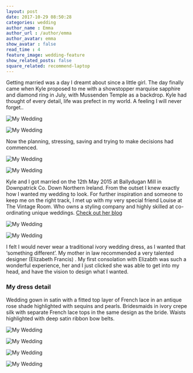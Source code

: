 ```yaml
---
layout: post
date: 2017-10-29 08:50:28
categories: wedding
author_name : Emma
author_url : /author/emma
author_avatar: emma
show_avatar : false
read_time : 4
feature_image: wedding-feature
show_related_posts: false
square_related: recommend-laptop
---
```


Getting married was a day I dreamt about since a little girl. The day finally came when Kyle proposed to me with a showstopper marquise sapphire and diamond ring in July, with Mussenden Temple as a backdrop. Kyle had thought of every detail, life was prefect in my world. A feeling I will never forget..

![My Wedding](../img/post-assets/K&E-700.jpg)

![My Wedding](../img/post-assets/KE-230.jpg)

Now the planning, stressing, saving and trying to make decisions had commenced.

![My Wedding](../img/post-assets/K&E-186.jpg)


![My Wedding](../img/post-assets/K&E-350.jpg)

Kyle and I got married on the 12th May 2015 at Ballydugan Mill in Downpatrick Co. Down Northern Ireland. From the outset I knew exactly how I wanted my wedding to look. For further inspiration and someone to keep me on the right track, I met up with my very special friend Louise at The Vintage Room. Who owns a styling company and highly skilled at co-ordinating unique weddings. [Check out her blog](http://www.thevintageroom.info/) 

![My Wedding](../img/post-assets/K&E-604.jpg)

![My Wedding](../img/post-assets/K&E-148.jpg)


I felt I would never wear a traditional ivory wedding dress, as I wanted that ‘something different’. My mother in law recommended a very talented designer (Elizabeth Francis) . My first consolation with Elizabth was such a wonderful experience, her and I just clicked she was able to get into my head, and have the vision to design what I wanted.### My dress detailWedding gown in satin with a fitted top layer of French lace in an antique rose shade highlighted with sequins and pearls.Bridesmaids in ivory crepe silk with separate French lace tops in the same design as the bride. Waists highlighted with deep satin ribbon bow belts.

![My Wedding](../img/post-assets/K&E-411.jpg)


![My Wedding](../img/post-assets/K&E-518.jpg)

![My Wedding](../img/post-assets/K&E-510.jpg)

![My Wedding](../img/post-assets/KE-739.jpg)

